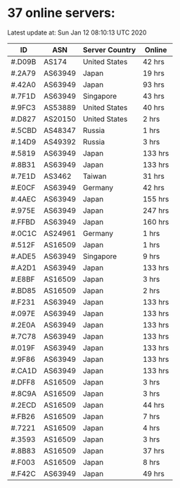 # 37 online servers:

Latest update at: Sun Jan 12 08:10:13 UTC 2020

| ID | ASN | Server Country | Online |
| -- | --- | -------------- | ------ |
| #.D09B | AS174 | United States | 42 hrs |
| #.2A79 | AS63949 | Japan | 19 hrs |
| #.42A0 | AS63949 | Japan | 93 hrs |
| #.7F1D | AS63949 | Singapore | 43 hrs |
| #.9FC3 | AS53889 | United States | 40 hrs |
| #.D827 | AS20150 | United States | 2 hrs |
| #.5CBD | AS48347 | Russia | 1 hrs |
| #.14D9 | AS49392 | Russia | 3 hrs |
| #.5819 | AS63949 | Japan | 133 hrs |
| #.8B31 | AS63949 | Japan | 133 hrs |
| #.7E1D | AS3462 | Taiwan | 31 hrs |
| #.E0CF | AS63949 | Germany | 42 hrs |
| #.4AEC | AS63949 | Japan | 155 hrs |
| #.975E | AS63949 | Japan | 247 hrs |
| #.FFBD | AS63949 | Japan | 160 hrs |
| #.0C1C | AS24961 | Germany | 1 hrs |
| #.512F | AS16509 | Japan | 1 hrs |
| #.ADE5 | AS63949 | Singapore | 9 hrs |
| #.A2D1 | AS63949 | Japan | 133 hrs |
| #.E8BF | AS16509 | Japan | 3 hrs |
| #.BD85 | AS16509 | Japan | 2 hrs |
| #.F231 | AS63949 | Japan | 133 hrs |
| #.097E | AS63949 | Japan | 133 hrs |
| #.2E0A | AS63949 | Japan | 133 hrs |
| #.7C78 | AS63949 | Japan | 133 hrs |
| #.019F | AS63949 | Japan | 133 hrs |
| #.9F86 | AS63949 | Japan | 133 hrs |
| #.CA1D | AS63949 | Japan | 133 hrs |
| #.DFF8 | AS16509 | Japan | 3 hrs |
| #.8C9A | AS16509 | Japan | 3 hrs |
| #.2ECD | AS16509 | Japan | 44 hrs |
| #.FB26 | AS16509 | Japan | 7 hrs |
| #.7221 | AS16509 | Japan | 4 hrs |
| #.3593 | AS16509 | Japan | 3 hrs |
| #.8B83 | AS16509 | Japan | 37 hrs |
| #.F003 | AS16509 | Japan | 8 hrs |
| #.F42C | AS63949 | Japan | 49 hrs |

